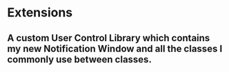 # Extensions

## A custom User Control Library which contains my new Notification Window and all the classes I commonly use between classes.
